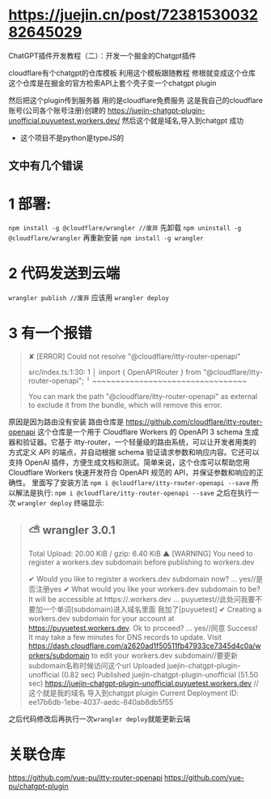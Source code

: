 # https://juejin.cn/post/7238153003282645029
ChatGPT插件开发教程（二）：开发一个掘金的Chatgpt插件

cloudflare有个chatgpt的仓库模板
利用这个模板跟随教程 修根就变成这个仓库
这个仓库是在掘金的官方检索API上套个壳子变一个chatgpt plugin

然后把这个plugin传到服务器 用的是cloudflare免费服务
这是我自己的cloudflare账号(公司各个账号注册)创建的
https://juejin-chatgpt-plugin-unofficial.puyuetest.workers.dev/
然后这个就是域名,导入到chatgpt
成功

* 这个项目不是python是typeJS的

## 文中有几个错误  
# 1 部署:
```npm install -g @cloudflare/wrangler //废弃```
先卸载
```npm uninstall -g @cloudflare/wrangler```
再重新安装
```npm install -g wrangler```
# 2 代码发送到云端
```wrangler publish //废弃```
应该用
```wrangler deploy```
# 3 有一个报错
> ✘ [ERROR] Could not resolve "@cloudflare/itty-router-openapi"
>
>    src/index.ts:1:30:
>      1 │ import { OpenAPIRouter } from "@cloudflare/itty-router-openapi";
>        ╵                               ~~~~~~~~~~~~~~~~~~~~~~~~~~~~~~~~~
>
>  You can mark the path "@cloudflare/itty-router-openapi" as external to exclude it from the bundle, which will remove this error.

原因是因为路由没有安装
路由仓库是 https://github.com/cloudflare/itty-router-openapi
这个仓库是一个用于 Cloudflare Workers 的 OpenAPI 3 schema 生成器和验证器。它基于 itty-router，一个轻量级的路由系统，可以让开发者用类的方式定义 API 的端点，并自动根据 schema 验证请求参数和响应内容。它还可以支持 OpenAI 插件，方便生成文档和测试。简单来说，这个仓库可以帮助您用 Cloudflare Workers 快速开发符合 OpenAPI 规范的 API，并保证参数和响应的正确性。
里面写了安装方法 ``npm i @cloudflare/itty-router-openapi --save``
所以解法是执行:
```npm i @cloudflare/itty-router-openapi --save```
之后在执行一次 ``wrangler deploy``
终端显示:
> ⛅️ wrangler 3.0.1
> ------------------
> Total Upload: 20.00 KiB / gzip: 6.40 KiB
> ▲ [WARNING] You need to register a workers.dev subdomain before publishing to workers.dev
>
> ✔ Would you like to register a workers.dev subdomain now? … yes//是否注册yes
> ✔ What would you like your workers.dev subdomain to be? It will be accessible at https://<subdomain>.workers.dev … puyuetest//此处问我要不要加一个单词(subdomain)进入域名里面 我加了[puyuetest]
> ✔ Creating a workers.dev subdomain for your account at https://puyuetest.workers.dev. Ok to proceed? … yes//同意
> Success! It may take a few minutes for DNS records to update.
> Visit https://dash.cloudflare.com/a2620ad1f50511fb47933ce7345d4c0a/workers/subdomain to edit your workers.dev subdomain//要更新subdomain名称时候访问这个url
> Uploaded juejin-chatgpt-plugin-unofficial (0.82 sec)
> Published juejin-chatgpt-plugin-unofficial (51.50 sec)
>  https://juejin-chatgpt-plugin-unofficial.puyuetest.workers.dev //这个就是我的域名 导入到chatgpt pluigin
> Current Deployment ID: ee17b6db-1ebe-4037-aedc-840ab8db5f55

之后代码修改后再执行一次``wrangler deploy``就能更新云端
  
  
# 关联仓库
https://github.com/yue-pu/itty-router-openapi
https://github.com/yue-pu/chatgpt-plugin 
